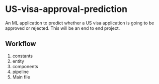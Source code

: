 # US-visa-approval-prediction
An ML application to predict whether a US visa application is going to be approved or rejected. This will be an end to end project.


## Workflow

1. constants
2. entity
3. components
4. pipeline
5. Main file
